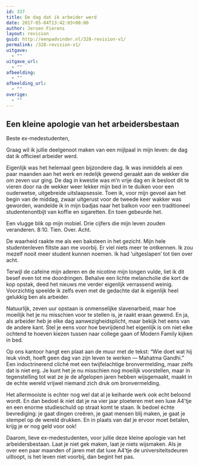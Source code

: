 ```yaml
---
id: 337
title: De dag dat ik arbeider werd
date: 2017-05-04T13:42:03+00:00
author: Jeroen Fierens
layout: revision
guid: http://eenpadvinder.nl/328-revision-v1/
permalink: /328-revision-v1/
uitgave:
  - ""
uitgave_url:
  - ""
afbeelding:
  - ""
afbeelding_url:
  - ""
overige:
  - ""
---
```

## Een kleine apologie van het arbeidersbestaan

Beste ex-medestudenten,

Graag wil ik jullie deelgenoot maken van een mijlpaal in mijn leven: de dag dat ik officieel arbeider werd. 

Eigenlijk was het helemaal geen bijzondere dag. Ik was inmiddels al een paar maanden aan het werk en redelijk gewend geraakt aan de wekker die om zeven uur ging. De dag in kwestie was m’n vrije dag en ik besloot dit te vieren door na de wekker weer lekker mijn bed in te duiken voor een ouderwetse, uitgebreide uitslaapsessie. Toen ik, voor mijn gevoel aan het begin van de middag, zwaar uitgerust voor de tweede keer wakker was geworden, wandelde ik in mijn badjas naar het balkon voor een traditioneel studentenontbijt van koffie en sigaretten. En toen gebeurde het.

Een vlugge blik op mijn mobiel. Drie cijfers die mijn leven zouden veranderen. 8:10. Tien. Over. Acht.

De waarheid raakte me als een baksteen in het gezicht. Mijn hele studentenleven flitste aan me voorbij. Er viel niets meer te ontkennen. Ik zou mezelf nooit meer student kunnen noemen. Ik had ‘uitgeslapen’ tot tien over acht.

Terwijl de cafeïne mijn aderen en de nicotine mijn longen vulde, liet ik dit besef even tot me doordringen. Behalve een lichte melancholie die kort de kop opstak, deed het nieuws me verder eigenlijk verrassend weinig. Voorzichtig speelde ik zelfs even met de gedachte dat ik eigenlijk heel gelukkig ben als arbeider.

Natuurlijk, zeven uur opstaan is onmenselijke slavenarbeid, maar hoe moeilijk het je nu misschien voor te stellen is, je raakt eraan gewend. En ja, als arbeider heb je elke dag aanwezigheidsplicht, maar bekijk het eens van de andere kant. Stel je eens voor hoe bevrijdend het eigenlijk is om niet elke ochtend te hoeven kiezen tussen naar college gaan of Modern Family kijken in bed. 

Op ons kantoor hangt een plaat aan de muur met de tekst: “Wie doet wat hij leuk vindt, hoeft geen dag van zijn leven te werken ― Mahatma Gandhi.” Een indoctrinerend cliché met een twijfelachtige bronvermelding, maar zelfs dat is niet erg. Je kunt het je nu misschien nog moeilijk voorstellen, maar in tegenstelling tot wat ze je de afgelopen jaren hebben wijsgemaakt, maakt in de echte wereld vrijwel niemand zich druk om bronvermelding.

Het allermooiste is echter nog wel dat al je keiharde werk ook echt beloond wordt. En dan bedoel ik niet dat je na vier jaar ploeteren met een luxe A4’tje en een enorme studieschuld op straat komt te staan. Ik bedoel échte bevrediging: je gaat dingen creëren, je gaat mensen blij maken, je gaat je stempel op de wereld drukken. En in plaats van dat je ervoor moet betalen, krijg je er nog geld voor ook!

Daarom, lieve ex-medestudenten, voor jullie deze kleine apologie van het arbeidersbestaan. Laat je niet gek maken, laat je niets wijsmaken. Als je over een paar maanden of jaren met dat luxe A4’tje de universiteitsdeuren uitloopt, is het leven niet voorbij, dan begint het pas.